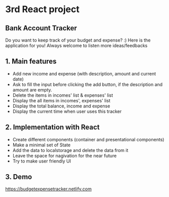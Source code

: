 # 3rd React project 
## Bank Account Tracker 

Do you want to keep track of your budget and expense? :)
Here is the application for you! 
Always welcome to listen more ideas/feedbacks 

## 1. Main features
* Add new income and expense (with description, amount and current date)
* Ask to fill the input before clicking the add button, if the description and amount are empty.
* Delete the items in incomes' list & expenses' list
* Display the all items in incomes', expenses' list
* Display the total balance, income and expense
* Display the current time when user uses this tracker


## 2. Implementation with React

* Create different components (container and presentational components)
* Make a minimal set of State
* Add the data to localstorage and delete the data from it
* Leave the space for nagivation for the near future
* Try to make user friendly UI 

## 3. Demo

https://budgetexpensetracker.netlify.com
